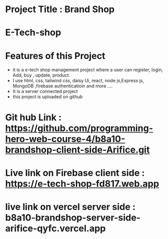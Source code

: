 
# Project Title : Brand Shop
# E-Tech-shop
#
# Features of this Project
- it is a e-tech shop management project where a user can register, login, Add, buy , update, product.
- I use html, css, tailwind css, daisy Ui, react, node js,Express js, MongoDB ,firebase authenticatioin and more ....
- It is a server connected  project
- this project is uploaded on github

# Git hub Link : https://github.com/programming-hero-web-course-4/b8a10-brandshop-client-side-Arifice.git

# Live link on Firebase client side : https://e-tech-shop-fd817.web.app
  
# live link on vercel server side : b8a10-brandshop-server-side-arifice-qyfc.vercel.app